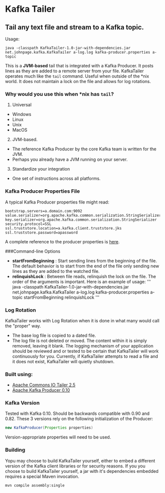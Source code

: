 # Kafka Tailer

## Tail any text file and stream to a Kafka topic. 

Usage:
```
java -classpath KafkaTailer-1.0-jar-with-dependencies.jar net.johnpage.kafka.KafkaTailer a-log.log kafka-producer.properties a-topic
```
This is a **JVM-based** tail that is integrated with a Kafka Producer. It posts lines as they are added to a remote server from your file.  KafkaTailer operates much like the `tail` command. Useful when outside of the *nix world. It does not maintain a lock on the file and allows for log rotations.

### Why would you use this when *nix has `tail`? 
1. Universal
 * Windows
 * Linux
 * Unix
 * MacOS
2. JVM-based.
 * The reference Kafka Producer by the core Kafka team is written for the JVM.
 * Perhaps you already have a JVM running on your server.
3. Standardize your integration 
 * One set of instructions across all platforms.
 

### Kafka Producer Properties File
A typical Kafka Producer properties file might read:
```properties
bootstrap.servers=a.domain.com:9092
value.serializer=org.apache.kafka.common.serialization.StringSerializer
key.serializer=org.apache.kafka.common.serialization.StringSerializer
security.protocol=SSL
ssl.truststore.location=a.kafka.client.truststore.jks
ssl.truststore.password=apassword
```
A complete reference to the producer properties is [here](https://kafka.apache.org/documentation.html#producerconfigs).

###Command-line Options
 * **startFromBeginning** : Start sending lines from the beginning of the file. The default behavior is to start from the end of the file only sending new lines as they are added to the watched file.
 * **relinquishLock** : Between file reads, relinquish the lock on the file. 
 The order of the arguments is important. Here is an example of usage:
 '''
java -classpath KafkaTailer-1.0-jar-with-dependencies.jar net.johnpage.kafka.KafkaTailer a-log.log kafka-producer.properties a-topic startFromBeginning relinquishLock
 '''
 
### Log Rotation
KafkaTailer works with Log Rotation when it is done in what many would call the "proper" way. 
 * The base log file is copied to a dated file.
 * The log file is not deleted or moved. The content within it is simply removed, leaving it blank.
The logging mechanism of your application should be reviewed and or tested to be certain that KafkaTailer will work continuously for you. Currently, if KafkaTailer attempts to read a file and it does not exist, KafkaTailer will quietly shutdown. 

### Built using:
 * [Apache Commons IO Tailer 2.5](https://commons.apache.org/proper/commons-io/)
 * [Apache Kafka Producer 0.10](https://kafka.apache.org/)

### Kafka Version
Tested with Kafka 0.10. Should be backwards compatible with 0.90 and 0.82. These 3 versions rely on the following initialization of the Producer:
```java
new KafkaProducer(Properties properties) 
```
Version-appropriate properties will need to be used.

### Building
Yopu may choose to build KafkaTailer yourself, either to embed a different version of the Kafka client libraries or for security reasons. If you you choose to build KafkaTailer yourself, a jar with it's dependencies embedded requires a special Maven invocation.
```
mvn compile assembly:single
```


